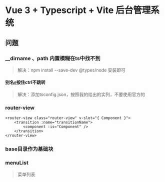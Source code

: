 # Vue 3 + Typescript + Vite 后台管理系统

## 问题

### __dirname 、path 内置模糊在ts中找不到

> 解决：npm install --save-dev @types/node 安装即可

#### 别名`@`按住ctrl不跳转

> 解决：添加tsconfig.json，按照我的给出的实列，不要使用官方的

### router-view
```vue
<router-view class="router-view" v-slot="{ Component }">
    <transition :name="transitionName">
        <component :is="Component" />
    </transition>
</router-view>
```

### base目录作为基础块

### menuList
> 菜单列表

